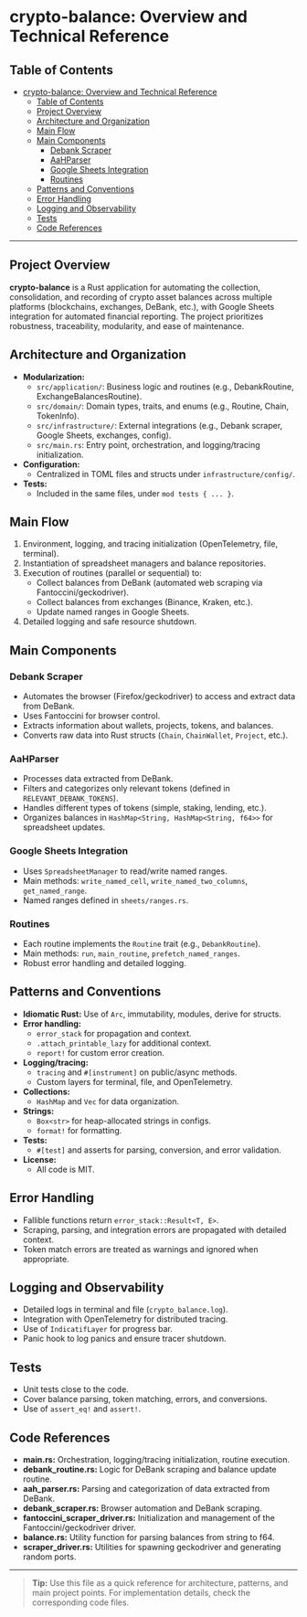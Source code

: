 # crypto-balance: Overview and Technical Reference

## Table of Contents
- [crypto-balance: Overview and Technical Reference](#crypto-balance-overview-and-technical-reference)
  - [Table of Contents](#table-of-contents)
  - [Project Overview](#project-overview)
  - [Architecture and Organization](#architecture-and-organization)
  - [Main Flow](#main-flow)
  - [Main Components](#main-components)
    - [Debank Scraper](#debank-scraper)
    - [AaHParser](#aahparser)
    - [Google Sheets Integration](#google-sheets-integration)
    - [Routines](#routines)
  - [Patterns and Conventions](#patterns-and-conventions)
  - [Error Handling](#error-handling)
  - [Logging and Observability](#logging-and-observability)
  - [Tests](#tests)
  - [Code References](#code-references)

---

## Project Overview
**crypto-balance** is a Rust application for automating the collection, consolidation, and recording of crypto asset balances across multiple platforms (blockchains, exchanges, DeBank, etc.), with Google Sheets integration for automated financial reporting. The project prioritizes robustness, traceability, modularity, and ease of maintenance.

## Architecture and Organization
- **Modularization:**
  - `src/application/`: Business logic and routines (e.g., DebankRoutine, ExchangeBalancesRoutine).
  - `src/domain/`: Domain types, traits, and enums (e.g., Routine, Chain, TokenInfo).
  - `src/infrastructure/`: External integrations (e.g., Debank scraper, Google Sheets, exchanges, config).
  - `src/main.rs`: Entry point, orchestration, and logging/tracing initialization.
- **Configuration:**
  - Centralized in TOML files and structs under `infrastructure/config/`.
- **Tests:**
  - Included in the same files, under `mod tests { ... }`.

## Main Flow
1. Environment, logging, and tracing initialization (OpenTelemetry, file, terminal).
2. Instantiation of spreadsheet managers and balance repositories.
3. Execution of routines (parallel or sequential) to:
   - Collect balances from DeBank (automated web scraping via Fantoccini/geckodriver).
   - Collect balances from exchanges (Binance, Kraken, etc.).
   - Update named ranges in Google Sheets.
4. Detailed logging and safe resource shutdown.

## Main Components
### Debank Scraper
- Automates the browser (Firefox/geckodriver) to access and extract data from DeBank.
- Uses Fantoccini for browser control.
- Extracts information about wallets, projects, tokens, and balances.
- Converts raw data into Rust structs (`Chain`, `ChainWallet`, `Project`, etc.).

### AaHParser
- Processes data extracted from DeBank.
- Filters and categorizes only relevant tokens (defined in `RELEVANT_DEBANK_TOKENS`).
- Handles different types of tokens (simple, staking, lending, etc.).
- Organizes balances in `HashMap<String, HashMap<String, f64>>` for spreadsheet updates.

### Google Sheets Integration
- Uses `SpreadsheetManager` to read/write named ranges.
- Main methods: `write_named_cell`, `write_named_two_columns`, `get_named_range`.
- Named ranges defined in `sheets/ranges.rs`.

### Routines
- Each routine implements the `Routine` trait (e.g., `DebankRoutine`).
- Main methods: `run`, `main_routine`, `prefetch_named_ranges`.
- Robust error handling and detailed logging.

## Patterns and Conventions
- **Idiomatic Rust:** Use of `Arc`, immutability, modules, derive for structs.
- **Error handling:**
  - `error_stack` for propagation and context.
  - `.attach_printable_lazy` for additional context.
  - `report!` for custom error creation.
- **Logging/tracing:**
  - `tracing` and `#[instrument]` on public/async methods.
  - Custom layers for terminal, file, and OpenTelemetry.
- **Collections:**
  - `HashMap` and `Vec` for data organization.
- **Strings:**
  - `Box<str>` for heap-allocated strings in configs.
  - `format!` for formatting.
- **Tests:**
  - `#[test]` and asserts for parsing, conversion, and error validation.
- **License:**
  - All code is MIT.

## Error Handling
- Fallible functions return `error_stack::Result<T, E>`.
- Scraping, parsing, and integration errors are propagated with detailed context.
- Token match errors are treated as warnings and ignored when appropriate.

## Logging and Observability
- Detailed logs in terminal and file (`crypto_balance.log`).
- Integration with OpenTelemetry for distributed tracing.
- Use of `IndicatifLayer` for progress bar.
- Panic hook to log panics and ensure tracer shutdown.

## Tests
- Unit tests close to the code.
- Cover balance parsing, token matching, errors, and conversions.
- Use of `assert_eq!` and `assert!`.

## Code References
- **main.rs:** Orchestration, logging/tracing initialization, routine execution.
- **debank_routine.rs:** Logic for DeBank scraping and balance update routine.
- **aah_parser.rs:** Parsing and categorization of data extracted from DeBank.
- **debank_scraper.rs:** Browser automation and DeBank scraping.
- **fantoccini_scraper_driver.rs:** Initialization and management of the Fantoccini/geckodriver driver.
- **balance.rs:** Utility function for parsing balances from string to f64.
- **scraper_driver.rs:** Utilities for spawning geckodriver and generating random ports.

---

> **Tip:** Use this file as a quick reference for architecture, patterns, and main project points. For implementation details, check the corresponding code files.
